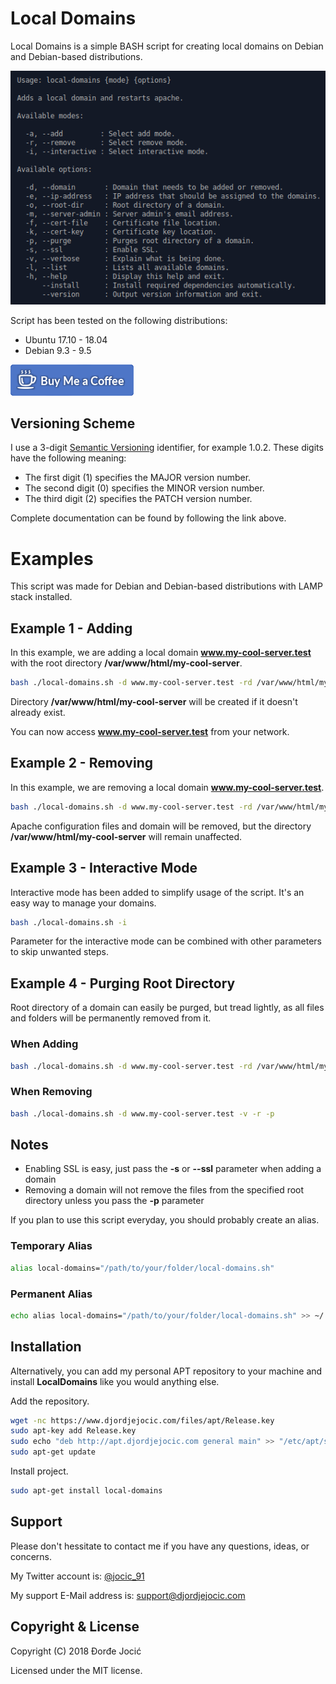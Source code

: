 # Local Domains

Local Domains is a simple BASH script for creating local domains on Debian and Debian-based distributions.

![Help Example](img/help.png)

Script has been tested on the following distributions:

* Ubuntu 17.10 - 18.04
* Debian 9.3 - 9.5

[![Buy Me Coffee](img/buy-me-coffee.png)](https://www.paypal.me/DjordjeJocic)

## Versioning Scheme

I use a 3-digit [Semantic Versioning](https://semver.org/spec/v2.0.0.html) identifier, for example 1.0.2. These digits have the following meaning:

* The first digit (1) specifies the MAJOR version number.
* The second digit (0) specifies the MINOR version number.
* The third digit (2) specifies the PATCH version number.

Complete documentation can be found by following the link above.

# Examples

This script was made for Debian and Debian-based distributions with LAMP stack installed.

## Example 1 - Adding

In this example, we are adding a local domain **www.my-cool-server.test** with the root directory **/var/www/html/my-cool-server**.

```bash
bash ./local-domains.sh -d www.my-cool-server.test -rd /var/www/html/my-cool-server -v -a
```
Directory **/var/www/html/my-cool-server** will be created if it doesn't already exist.

You can now access **www.my-cool-server.test** from your network.

## Example 2 - Removing

In this example, we are removing a local domain **www.my-cool-server.test**.

```bash
bash ./local-domains.sh -d www.my-cool-server.test -rd /var/www/html/my-cool-server -v -r
```

Apache configuration files and domain will be removed, but the directory **/var/www/html/my-cool-server** will remain unaffected.

## Example 3 - Interactive Mode

Interactive mode has been added to simplify usage of the script. It's an easy way to manage your domains.

```bash
bash ./local-domains.sh -i
```

Parameter for the interactive mode can be combined with other parameters to skip unwanted steps.

## Example 4 - Purging Root Directory

Root directory of a domain can easily be purged, but tread lightly, as all files and folders will be permanently removed from it.

### When Adding

```bash
bash ./local-domains.sh -d www.my-cool-server.test -rd /var/www/html/my-cool-server -v -a -p
```

### When Removing

```bash
bash ./local-domains.sh -d www.my-cool-server.test -v -r -p
```

## Notes

- Enabling SSL is easy, just pass the **-s** or **--ssl** parameter when adding a domain
- Removing a domain will not remove the files from the specified root directory unless you pass the **-p** parameter

If you plan to use this script everyday, you should probably create an alias.

### Temporary Alias

```bash
alias local-domains="/path/to/your/folder/local-domains.sh"
```

### Permanent Alias

```bash
echo alias local-domains="/path/to/your/folder/local-domains.sh" >> ~/.bash_aliases
```

## Installation

Alternatively, you can add my personal APT repository to your machine and install **LocalDomains** like you would anything else.

Add the repository.

```bash
wget -nc https://www.djordjejocic.com/files/apt/Release.key
sudo apt-key add Release.key
sudo echo "deb http://apt.djordjejocic.com general main" >> "/etc/apt/sources.list"
sudo apt-get update
```

Install project.

```bash
sudo apt-get install local-domains
```

## Support

Please don't hessitate to contact me if you have any questions, ideas, or concerns.

My Twitter account is: [@jocic_91](https://www.twitter.com/jocic_91)

My support E-Mail address is: <support@djordjejocic.com>

## Copyright & License

Copyright (C) 2018 Đorđe Jocić

Licensed under the MIT license.
